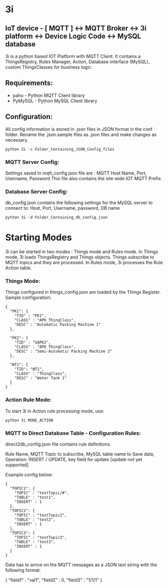 # 3i
## IoT device - [ MQTT ] <-> MQTT Broker <-> 3i platform <-> Device Logic Code <-> MySQL database 

3i is a python based IOT Platform with MQTT Client. It contains a ThingsRegistry, Rules Manager, Action, Database interface (MySQL), custom ThingsClasses for business logic.

## Requirements:

*   paho - Python MQTT Client library
*   PyMySQL - Python MySQL Client library

## Configuration:

All config information is stored in .json files in JSON format in the conf folder. Rename the .json.sample files as .json files and make changes as necessary.

    python 3i -c Folder_Containing_JSON_Config_files

### MQTT Server Config:

Settings saved in mqtt_config.json file are : MQTT Host Name, Port, Username, Password
This file also contains the site wide IOT MQTT Prefix.

### Database Server Config:

db_config.json contains the following settings for the MySQL server to connect to: Host, Port, Username, password, DB name

    python 3i -d Folder_Containing_db_config.json

# Starting Modes

3i can be started in two modes : Things mode and Rules mode. In Things mode, 3i loads ThingsRegistry and Things objects. Things subscribe to MQTT topics and they are processed. In Rules mode, 3i processes the Rule Action table.

### Things Mode:

Things configured in things_config.json are loaded by the Things Register. Sample configuration:

    {
      "PK1": {
        "TID" : "PK1",
        "CLASS" : "APK_ThingClass",
        "DESC" : "Automatic Packing Machine 1"
      },
    
      "PK2": {
        "TID" : "SAPK2",
        "CLASS" : "APK_ThingClass",
        "DESC" : "Semi-Automatic Packing Machine 2"
      },
    
      "WT1": {
        "TID": "WT1",
        "CLASS" : "ThingClass",
        "DESC" : "Water Tank 1"
      }
    }
### Action Rule Mode:
 To start 3i in Action rule processing mode, use:
    
    python 3i MODE_ACTION
     
### MQTT to Direct Database Table - Configuration Rules:

direct2db_config.json file contains rule definitions. 

Rule Name, MQTT Topic to subscribe, MySQL table name to Save data, Operation: INSERT / UPDATE, key field for update [update not yet supported]

Example config below:

    {
      "TOPIC1": {
        "TOPIC" : "testTopic/#",
        "TABLE" : "test1",
        "INSERT" : 1
      },
      "TOPIC2": {
        "TOPIC" : "testTopic2",
        "TABLE" : "test2",
        "INSERT" : 1
      },
      "TOPIC3": {
        "TOPIC" : "testTopic3",
        "TABLE" : "test3",
        "INSERT" : 1
      }
    }

Data has to arrive on the MQTT messages as a JSON text string with the following format:

{ "field1" : "val1", "field2" : 0, "field3" : "1/1/1" }
